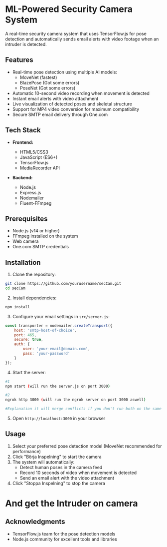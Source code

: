 # ML-Powered Security Camera System

A real-time security camera system that uses TensorFlow.js for pose detection and automatically sends email alerts with video footage when an intruder is detected.

## Features

- Real-time pose detection using multiple AI models:
  - MoveNet (fastest)
  - BlazePose (Got some errors)
  - PoseNet (Got some errors) 
- Automatic 10-second video recording when movement is detected
- Instant email alerts with video attachment
- Live visualization of detected poses and skeletal structure
- Support for MP4 video conversion for maximum compatibility
- Secure SMTP email delivery through One.com

## Tech Stack

- **Frontend:**
  - HTML5/CSS3
  - JavaScript (ES6+)
  - TensorFlow.js
  - MediaRecorder API

- **Backend:**
  - Node.js
  - Express.js
  - Nodemailer
  - Fluent-FFmpeg

## Prerequisites

- Node.js (v14 or higher)
- FFmpeg installed on the system
- Web camera
- One.com SMTP credentials

## Installation

1. Clone the repository:
```bash
git clone https://github.com/yourusername/secCam.git
cd secCam
```

2. Install dependencies:
```bash
npm install
```

3. Configure your email settings in `src/server.js`:
```javascript
const transporter = nodemailer.createTransport({
    host: 'smtp-host-of-choice',
    port: 465,
    secure: true,
    auth: {
        user: 'your-email@domain.com',
        pass: 'your-password'
    }
});
```

4. Start the server:
```bash
#1
npm start (will run the server.js on port 3000)

#2
ngrok http 3000 (will run the ngrok server on port 3000 aswell)

#Explanation it will merge conflicts if you don't run both on the same port it could be any port but just the same ones to get the emailing working. If you do not want email-sending you could just run ngrok http 3000
```

5. Open `http://localhost:3000` in your browser

## Usage

1. Select your preferred pose detection model (MoveNet recommended for performance)
2. Click "Börja Inspelning" to start the camera
3. The system will automatically:
   - Detect human poses in the camera feed
   - Record 10 seconds of video when movement is detected
   - Send an email alert with the video attachment
4. Click "Stoppa Inspelning" to stop the camera

# And get the Intruder on camera

## Acknowledgments

- TensorFlow.js team for the pose detection models
- Node.js community for excellent tools and libraries
